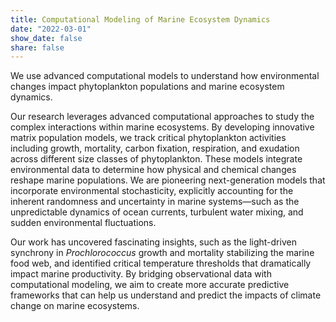 ```yaml
---
title: Computational Modeling of Marine Ecosystem Dynamics
date: "2022-03-01"
show_date: false
share: false
---
```


We use advanced computational models to understand how environmental changes impact phytoplankton populations and marine ecosystem dynamics.

<!--more-->

Our research leverages advanced computational approaches to study the complex interactions within marine ecosystems. By developing innovative matrix population models, we track critical phytoplankton activities including growth, mortality, carbon fixation, respiration, and exudation across different size classes of phytoplankton. These models integrate environmental data to determine how physical and chemical changes reshape marine populations. We are pioneering next-generation models that incorporate environmental stochasticity, explicitly accounting for the inherent randomness and uncertainty in marine systems—such as the unpredictable dynamics of ocean currents, turbulent water mixing, and sudden environmental fluctuations. 

Our  work has uncovered fascinating insights, such as the light-driven synchrony in *Prochlorococcus* growth and mortality stabilizing the marine food web, and identified critical temperature thresholds that dramatically impact marine productivity. By bridging observational data with computational modeling, we aim to create more accurate predictive frameworks that can help us understand and predict the impacts of climate change on marine ecosystems.
